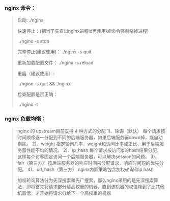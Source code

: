 ### nginx 命令：

> 启动:
> 	./nginx 
>
> 快速停止：(相当于先查出nginx进程id再使用kill命令强制杀掉进程)
>
> ​	./nginx -s stop
>
> 完整停止(建议使用)：
> 	./nginx -s quit
>
> 重新加载配置文件：
> 	./nginx -s reload
>
> 重启（建议使用）:
>
> ​	./nginx -s quit && ./nginx
>
> 检查配置是否正确：
>
> ​	./nginx -t

### nginx 负载均衡：

> nginx 的 upstream目前支持 4 种方式的分配
> 1)、轮询（默认）
> 每个请求按时间顺序逐一分配到不同的后端服务器，如果后端服务器down掉，能自动剔除。
> 2)、weight
> 指定轮询几率，weight和访问比率成正比，用于后端服务器性能不均的情况。
> 2)、ip_hash
> 每个请求按访问ip的hash结果分配，这样每个访客固定访问一个后端服务器，可以解决session的问题。
> 3)、fair（第三方）
> 按后端服务器的响应时间来分配请求，响应时间短的优先分配。
> 4)、url_hash（第三方）
> nginx内置策略包含加权轮询和ip hash
>
> 加权轮询算法分为先深搜索和先广搜索，那么nginx采用的是先深搜索算法，即将首先将请求都分给高权重的机器，直到该机器的权值降到了比其他机器低，才开始将请求分给下一个高权重的机器